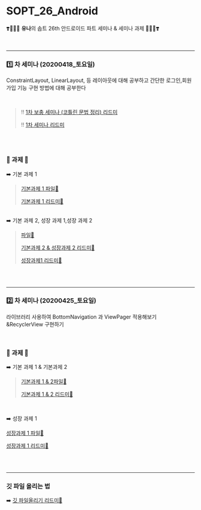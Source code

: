 # SOPT_26_Android

❣️👩🏻‍🦰 **유나**의 솝트 26th 안드로이드 파트 세미나 & 세미나 과제 👨🏻‍🦰❣️

<br>

---

### 1️⃣ 차 세미나 (20200418_토요일) 

ConstraintLayout, LinearLayout, 등 레이아웃에 대해 공부하고 간단한 로그인,회원가입 기능 구현 방법에 대해 공부한다

<br>

> ‼️ [1차 보충 세미나 (코틀린 문법 정리) 리드미](https://github.com/yunakim2/SOPT_26_Android/blob/master/HelloSopt/1%EC%B0%A8%20%EB%B3%B4%EC%B6%A9%20%EC%84%B8%EB%AF%B8%EB%82%98%20-%20%EC%BD%94%ED%8B%80%EB%A6%B0.md)
>
> ‼️ [1차 세미나 리드미](https://github.com/yunakim2/SOPT_26_Android/blob/master/FirstSemina/1%EC%B0%A8%20%EC%84%B8%EB%AF%B8%EB%82%98.md)
>

<br>
<br>

### 📝 과제 📝

➡️ 기본 과제 1 

> [기본과제 1 파일📁](https://github.com/yunakim2/SOPT_26_Android/tree/master/FirstSemina_%20Homework/1_semina_assignment)
>
> [기본과제 1 리드미🧾](https://github.com/yunakim2/SOPT_26_Android/blob/master/FirstSemina_%20Homework/1%EC%B0%A8%20%EC%84%B8%EB%AF%B8%EB%82%98%20_%20%EA%B8%B0%EB%B3%B8%EA%B3%BC%EC%A0%9C%201.md)

<br>
​➡️ 기본 과제 2, 성장 과제 1,성장 과제 2

> [파일📁](https://github.com/yunakim2/SOPT_26_Android/tree/master/FirstSemina_%20Homework/sopt_semina_assignment)
>
> [기본과제 2 & 성장과제 2 리드미🧾](https://github.com/yunakim2/SOPT_26_Android/blob/master/FirstSemina_%20Homework/1%EC%B0%A8%20%EC%84%B8%EB%AF%B8%EB%82%98%20_%20%EA%B8%B0%EB%B3%B8%EA%B3%BC%EC%A0%9C2%26%EC%84%B1%EC%9E%A5%EA%B3%BC%EC%A0%9C2.md)
>
> [성장과제1 리드미🧾](https://github.com/yunakim2/SOPT_26_Android/blob/master/FirstSemina_%20Homework/1%EC%B0%A8%EC%84%B8%EB%AF%B8%EB%82%98_%EC%84%B1%EC%9E%A5%EA%B3%BC%EC%A0%9C1.md)

<br>
<br>

---

###  2️⃣ 차 세미나 (20200425_토요일) 

라이브러리 사용하여 BottomNavigation 과 ViewPager 적용해보기 &RecyclerView 구현하기

<br>


### 📝 과제 📝

➡️ 기본 과제 1 & 기본과제 2

> [기본과제 1 & 2파일📁](https://github.com/yunakim2/SOPT_26_Android/tree/master/SecondSemina_Homework/2_semina_assignment2)
>
> [기본과제 1 & 2 리드미🧾](https://github.com/yunakim2/SOPT_26_Android/blob/master/SecondSemina_Homework/2%EC%B0%A8%EC%84%B8%EB%AF%B8%EB%82%98_%20%EA%B8%B0%EB%B3%B8%EA%B3%BC%EC%A0%9C%201%262.md)

<br>

➡️ 성장 과제 1

[성장과제 1 파일📁](https://github.com/yunakim2/SOPT_26_Android/tree/master/SecondSemina_Homework/2_semina_assignment)

[성장과제 1 리드미🧾](https://github.com/yunakim2/SOPT_26_Android/blob/master/SecondSemina_Homework/2%EC%B0%A8%20%EC%84%B8%EB%AF%B8%EB%82%98%20_%20%EC%84%B1%EC%9E%A5%EA%B3%BC%EC%A0%9C%201.md)

<br>

<br>

---

### 깃 파일 올리는 법 

➡️ [깃 파일올리기 리드미📃](https://github.com/yunakim2/SOPT_26_Android/blob/master/Study/%EA%B9%83%EC%97%90%20%ED%8C%8C%EC%9D%BC%EC%98%AC%EB%A6%AC%EA%B8%B0.md)



